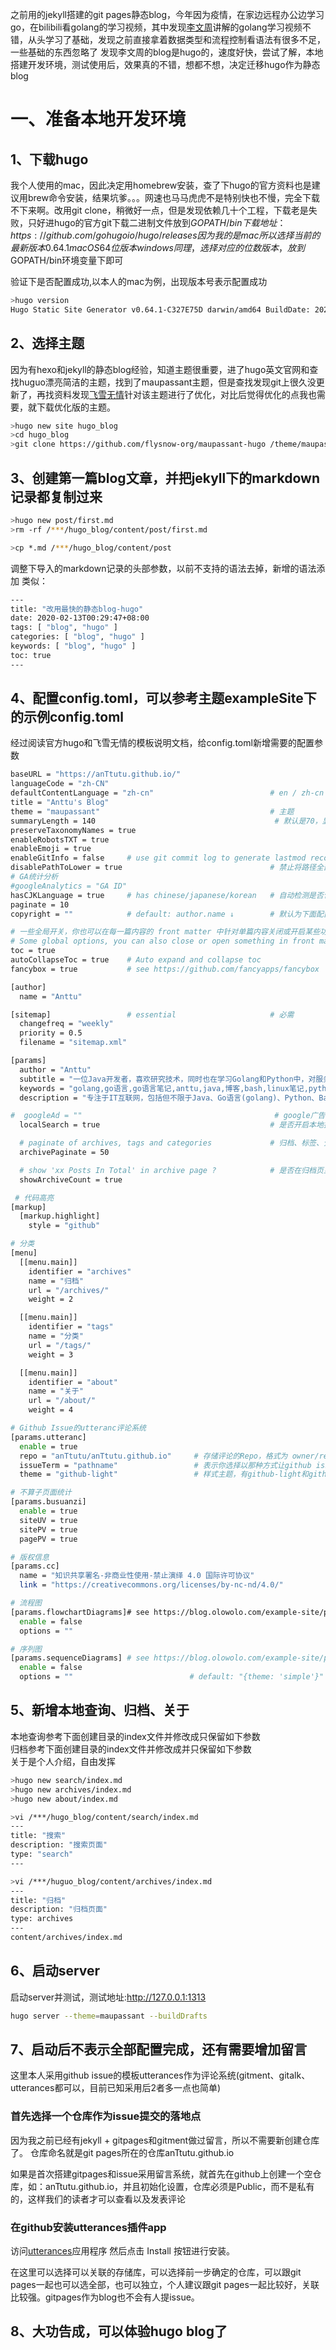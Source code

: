 之前用的jekyll搭建的git pages静态blog，今年因为疫情，在家边远程办公边学习go，在bilibili看golang的学习视频，其中发现[李文周](https://www.liwenzhou.com)讲解的golang学习视频不错，从头学习了基础，发现之前直接拿着数据类型和流程控制看语法有很多不足，一些基础的东西忽略了
发现李文周的blog是hugo的，速度好快，尝试了解，本地搭建开发环境，测试使用后，效果真的不错，想都不想，决定迁移hugo作为静态blog

# 一、准备本地开发环境

## 1、下载hugo
我个人使用的mac，因此决定用homebrew安装，查了下hugo的官方资料也是建议用brew命令安装，结果坑爹。。。网速也马马虎虎不是特别快也不慢，完全下载不下来啊。改用git clone，稍微好一点，但是发现依赖几十个工程，下载老是失败，只好进hugo的官方git下载二进制文件放到$GOPATH/bin  
下载地址：https://github.com/gohugoio/hugo/releases 因为我的是mac所以选择当前的最新版本0.64.1 macOS 64位版本  
windows同理，选择对应的位数版本，放到$GOPATH/bin环境变量下即可

验证下是否配置成功,以本人的mac为例，出现版本号表示配置成功
```bash
>hugo version
Hugo Static Site Generator v0.64.1-C327E75D darwin/amd64 BuildDate: 2020-02-09T20:46:36Z
```

## 2、选择主题
因为有hexo和jekyll的静态blog经验，知道主题很重要，进了hugo英文官网和查找huguo漂亮简洁的主题，找到了maupassant主题，但是查找发现git上很久没更新了，再找资料发现[飞雪无情](https://www.flysnow.org/2018/07/29/from-hexo-to-hugo.html)针对该主题进行了优化，对比后觉得优化的点我也需要，就下载优化版的主题。
```bash
>hugo new site hugo_blog
>cd hugo_blog
>git clone https://github.com/flysnow-org/maupassant-hugo /theme/maupassant
```

## 3、创建第一篇blog文章，并把jekyll下的markdown记录都复制过来
```bash
>hugo new post/first.md
>rm -rf /***/hugo_blog/content/post/first.md

>cp *.md /***/hugo_blog/content/post
```
调整下导入的markdown记录的头部参数，以前不支持的语法去掉，新增的语法添加
类似：
```bash
---
title: "改用最快的静态blog-hugo"
date: 2020-02-13T00:29:47+08:00
tags: [ "blog", "hugo" ]
categories: [ "blog", "hugo" ]
keywords: [ "blog", "hugo" ]
toc: true
---
```

## 4、配置config.toml，可以参考主题exampleSite下的示例config.toml
经过阅读官方hugo和飞雪无情的模板说明文档，给config.toml新增需要的配置参数
```bash
baseURL = "https://anTtutu.github.io/"
languageCode = "zh-CN"
defaultContentLanguage = "zh-cn"                          # en / zh-cn / ... (This field determines which i18n file to use)
title = "Anttu's Blog"
theme = "maupassant"                                      # 主题
summaryLength = 140                                        # 默认是70，显示文章摘要的长度
preserveTaxonomyNames = true                                                      # 若为 false，`Getting Started` 这样的英文标签将会被转换为 `getting-started`
enableRobotsTXT = true
enableEmoji = true
enableGitInfo = false     # use git commit log to generate lastmod record # 可根据 Git 中的提交生成最近更新记录。
disablePathToLower = true                                 # 禁止将路径全部改为小写
# GA统计分析
#googleAnalytics = "GA ID"
hasCJKLanguage = true     # has chinese/japanese/korean   # 自动检测是否包含 中文\日文\韩文
paginate = 10
copyright = ""            # default: author.name ↓        # 默认为下面配置的author.name

# 一些全局开关，你也可以在每一篇内容的 front matter 中针对单篇内容关闭或开启某些功能，在 archetypes/default.md 查看更多信息。
# Some global options, you can also close or open something in front matter for a single post, see more information from `archetypes/default.md`.
toc = true                                                                            # 是否开启目录
autoCollapseToc = true    # Auto expand and collapse toc                              # 目录自动展开/折叠
fancybox = true           # see https://github.com/fancyapps/fancybox                 # 是否启用fancybox（图片可点击）

[author]
  name = "Anttu"

[sitemap]                 # essential                     # 必需
  changefreq = "weekly"
  priority = 0.5
  filename = "sitemap.xml"

[params]
  author = "Anttu"
  subtitle = "一位Java开发者，喜欢研究技术，同时也在学习Golang和Python中，对服务器、Linux使用比较熟悉。欢迎添加技术交流QQ群：655158296"
  keywords = "golang,go语言,go语言笔记,anttu,java,博客,bash,linux笔记,python笔记,公众号,小程序"
  description = "专注于IT互联网，包括但不限于Java、Go语言(golang)、Python、Bash等"

#  googleAd = ""                                           # google广告
  localSearch = true                                      # 是否开启本地搜索

  # paginate of archives, tags and categories             # 归档、标签、分类每页显示的文章数目，建议修改为一个较大的值
  archivePaginate = 50

  # show 'xx Posts In Total' in archive page ?            # 是否在归档页显示文章的总数
  showArchiveCount = true

 # 代码高亮
[markup]
  [markup.highlight]
    style = "github"

# 分类
[menu]
  [[menu.main]]
    identifier = "archives"
    name = "归档"
    url = "/archives/"
    weight = 2

  [[menu.main]]
    identifier = "tags"
    name = "分类"
    url = "/tags/"
    weight = 3

  [[menu.main]]
    identifier = "about"
    name = "关于"
    url = "/about/"
    weight = 4

# Github Issue的utteranc评论系统
[params.utteranc]
  enable = true
  repo = "anTtutu/anTtutu.github.io"     # 存储评论的Repo，格式为 owner/repo
  issueTerm = "pathname"                 # 表示你选择以那种方式让github issue的评论和你的文章关联。
  theme = "github-light"                 # 样式主题，有github-light和github-dark两种

# 不算子页面统计
[params.busuanzi]
  enable = true
  siteUV = true
  sitePV = true
  pagePV = true

# 版权信息
[params.cc]
  name = "知识共享署名-非商业性使用-禁止演绎 4.0 国际许可协议"
  link = "https://creativecommons.org/licenses/by-nc-nd/4.0/"

# 流程图
[params.flowchartDiagrams]# see https://blog.olowolo.com/example-site/post/js-flowchart-diagrams/
  enable = false
  options = ""

# 序列图
[params.sequenceDiagrams] # see https://blog.olowolo.com/example-site/post/js-sequence-diagrams/
  enable = false
  options = ""                          # default: "{theme: 'simple'}"
```

## 5、新增本地查询、归档、关于
本地查询参考下面创建目录的index文件并修改成只保留如下参数  
归档参考下面创建目录的index文件并修改成并只保留如下参数  
关于是个人介绍，自由发挥
```bash
>hugo new search/index.md
>hugo new archives/index.md
>hugo new about/index.md

>vi /***/hugo_blog/content/search/index.md
---
title: "搜索"
description: "搜索页面"
type: "search"
---

>vi /***/huguo_blog/content/archives/index.md
---
title: "归档"
description: "归档页面"
type: archives
---
content/archives/index.md
```

## 6、启动server
启动server并测试，测试地址:http://127.0.0.1:1313
```bash
hugo server --theme=maupassant --buildDrafts
```

## 7、启动后不表示全部配置完成，还有需要增加留言
这里本人采用github issue的模板utterances作为评论系统(gitment、gitalk、utterances都可以，目前已知采用后2者多一点也简单)

### 首先选择一个仓库作为issue提交的落地点  
因为我之前已经有jekyll + gitpages和gitment做过留言，所以不需要新创建仓库了。 仓库命名就是git pages所在的仓库anTtutu.github.io

如果是首次搭建gitpages和issue采用留言系统，就首先在github上创建一个空仓库，如：anTtutu.github.io，并且初始化设置，仓库必须是Public，而不是私有的，这样我们的读者才可以查看以及发表评论

### 在github安装utterances插件app
访问[utterances](https://github.com/apps/utterances)应用程序 然后点击 Install 按钮进行安装。  

在这里可以选择可以关联的存储库，可以选择前一步确定的仓库，可以跟git pages一起也可以选全部，也可以独立，个人建议跟git pages一起比较好，关联比较强。gitpages作为blog也不会有人提issue。

## 8、大功告成，可以体验hugo blog了
